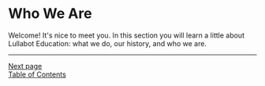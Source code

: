 # Who We Are

Welcome! It's nice to meet you. In this section you will learn a little about Lullabot Education: what we do, our history, and who we are.

---
[Next page](01what_we_do.md)  
[Table of Contents](../README.md#table-of-contents)
